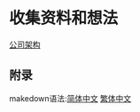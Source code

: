 # 收集资料和想法
[公司架构](company)
## 附录
makedown语法:[简体中文](http://wowubuntu.com/markdown/) [繁体中文](http://markdown.tw/)
